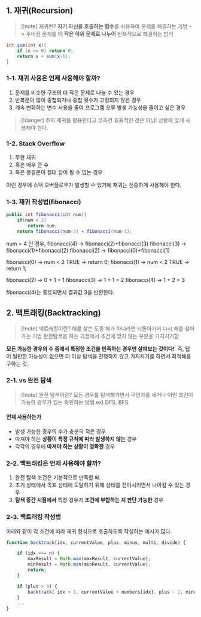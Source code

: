 ## 1. 재귀(Recursion)

> [!note] 재귀란?
> **자기 자신을 호출하는 함수**를 사용하여 문제를 해결하는 기법
-> 주어진 문제를 **더 작은 하위 문제로 나누어** 반복적으로 해결하는 방식

```java
int sum(int x){
	if (x <= 0) return 0;
	return x + sum(x-1);
}
```

### 1-1. 재귀 사용은 언제 사용해야 할까?
1) 문제를 비슷한 구조의 더 작은 문제로 나눌 수 있는 경우
2) 반복문이 많이 중첩되거나 중첩 횟수가 고정되지 않은 경우
3) 계속 변화하는 변수 사용을 줄여 프로그램 오류 발생 가능성을 줄이고 싶은 경우

> [!danger] 주의
> 재귀를 활용한다고 무조건 효율적인 것은 아님!
> 상황에 맞게 사용해야 한다.

### 1-2. Stack Overflow
1) 무한 재귀
2) 혹은 매우 큰 수
3) 혹은 종결문이 절대 참이 될 수 없는 경우

이런 경우에 스택 오버플로우가 발생할 수 있기에 재귀는 신중하게 사용해야 한다.

### 1-3. 재귀 작성법(fibonacci)
```java
public int fibonacci(int num){
	if(num < 2)
	    return num;
    return fibonacci(num-2) + fibonacci(num-1);
```

num = 4 인 경우,
fibonacci(4) -> fibonacci(2)+fibonacci(3) 
fibonacci(3) -> fibonacci(1)+fibonacci(2) 
fibonacci(2) -> fibonacci(0)+fibonacci(1) 

fibonacci(0) -> num < 2 TRUE -> return 0;
fibonacci(1) -> num < 2 TRUE -> return 1;

fibonacci(2) -> 0 + 1 = 1
fibonacci(3) -> 1 + 1 = 2
fibonacci(4) -> 1 + 2 = 3

fibonacci(4)는 종료되면서 결과값 3을 반환한다.

## 2. 백트래킹(Backtracking)

> [!note] 백트래킹이란?
> 해를 찾는 도중 해가 아니라면 되돌아가서 다시 해를 찾아가는 기법
> 완전탐색을 하는 과정에서 조건에 맞지 않는 부분을 가지치기함

**모든 가능한 경우의 수 중에서 특정한 조건을 만족하는 경우만 살펴보는 것이다!** 
즉, 답이 될만한 가능성이 없으면 더 이상 탐색을 진행하지 않고 
가지치기를 하면서 최적해를 구하는 것.

### 2-1. vs 완전 탐색

> [!note] 완전 탐색이란?
> 모든 경우를 탐색해가면서 무언가를 세거나 어떤 조건이 가능한 경우가 있는 확인하는 방법
> ex) DFS, BFS

#### 언제 사용하는가
- 발생 가능한 경우의 수가 충분히 적은 경우
- 따져야 하는 **상황이 특정 규칙에 따라 발생하지 않는** 경우
- 각각의 경우에 **따져야 하는 상황이 명확한** 경우

### 2-2. 백트래킹은 언제 사용해야 할까?

1) 완전 탐색 조건은 기본적으로 만족할 때
2) 초기 상태에서 목표 상태에 도달하기 위해 상태를 전이시키면서 나아갈 수 있는 경우
3) **탐색 중간 시점에서** 특정 경우가 **조건에 부합하는 지 판단 가능한** 경우

### 2-3. 백트래킹 작성법
아래와 같이 각 조건에 따라 재귀 형식으로 호출하도록 작성하는 예시가 많다.

```js
function backtrack(idx, currentValue, plus, minus, multi, divide) {

	if (idx === n) {
		maxResult = Math.max(maxResult, currentValue);
		minResult = Math.min(minResult, currentValue);
		return;
	}

	if (plus > 0) {
		backtrack( idx + 1, currentValue + numbers[idx], plus - 1, minus, multi,divide);
	}
	...
}
```